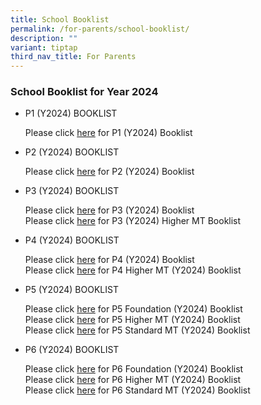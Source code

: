 ```yaml
---
title: School Booklist
permalink: /for-parents/school-booklist/
description: ""
variant: tiptap
third_nav_title: For Parents
---
```

<h3>School Booklist for Year 2024</h3>
<ul>
<li>
<p>P1 (Y2024) BOOKLIST</p>
<p>Please click <a href="https://go.gov.sg/2024p1booklist" rel="noopener" target="_blank">here</a> for
P1 (Y2024) Booklist</p>
</li>
<li>
<p>P2 (Y2024) BOOKLIST</p>
<p>Please click <a href="https://go.gov.sg/2024p2booklist" rel="noopener" target="_blank">here</a> for
P2 (Y2024) Booklist</p>
</li>
<li>
<p>P3 (Y2024) BOOKLIST</p>
<p>Please click <a href="https://go.gov.sg/2024p3booklist" rel="noopener" target="_blank">here</a> for
P3 (Y2024) Booklist
<br>Please click <a href="https://go.gov.sg/2024p3hmt" rel="noopener" target="_blank">here</a> for
P3 (Y2024) Higher MT Booklist</p>
</li>
<li>
<p>P4 (Y2024) BOOKLIST</p>
<p>Please click <a href="https://go.gov.sg/2024p4booklist" rel="noopener" target="_blank">here</a> for
P4 (Y2024) Booklist
<br>Please click <a href="https://go.gov.sg/2024p4hmt" rel="noopener" target="_blank">here</a> for
P4 Higher MT (Y2024) Booklist</p>
</li>
<li>
<p>P5 (Y2024) BOOKLIST</p>
<p>Please click <a href="https://go.gov.sg/2024p5fdn" rel="noopener" target="_blank">here</a> for
P5 Foundation (Y2024) Booklist
<br>Please click <a href="https://go.gov.sg/2024p5hmt" rel="noopener" target="_blank">here</a> for
P5 Higher MT (Y2024) Booklist
<br>Please click <a href="https://go.gov.sg/2024p5stdmt" rel="noopener" target="_blank">here</a> for
P5 Standard MT (Y2024) Booklist</p>
</li>
<li>
<p>P6 (Y2024) BOOKLIST</p>
<p>Please click <a href="https://go.gov.sg/2024p6fdn" rel="noopener" target="_blank">here</a> for
P6 Foundation (Y2024) Booklist
<br>Please click <a href="https://go.gov.sg/2024p6hmt" rel="noopener" target="_blank">here</a> for
P6 Higher MT (Y2024) Booklist
<br>Please click <a href="https://go.gov.sg/2024p6stdmt" rel="noopener" target="_blank">here</a> for
P6 Standard MT (Y2024) Booklist</p>
</li>
</ul>
<p></p>
